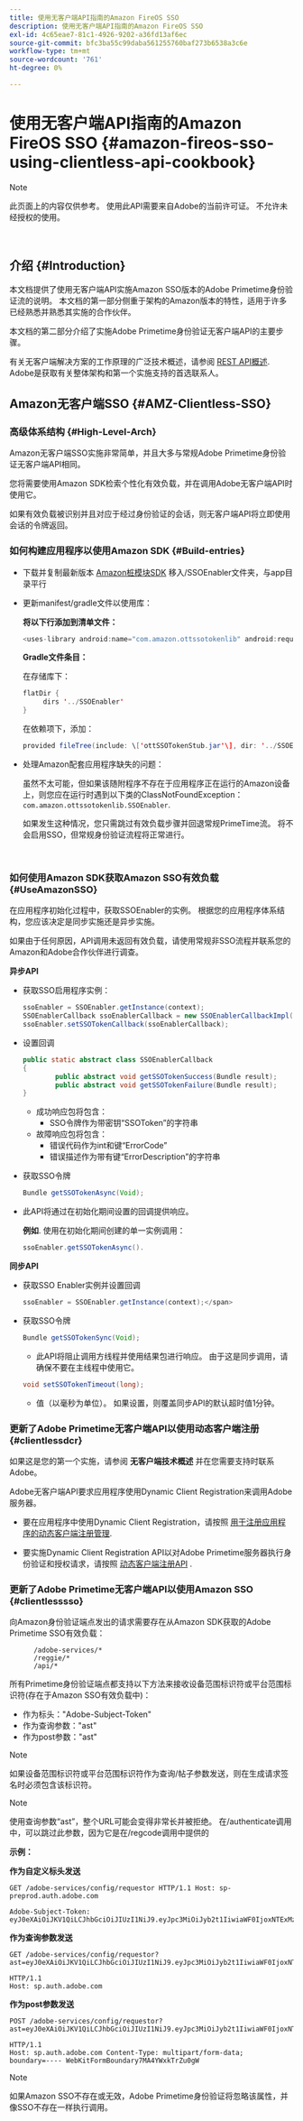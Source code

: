 ```yaml
---
title: 使用无客户端API指南的Amazon FireOS SSO
description: 使用无客户端API指南的Amazon FireOS SSO
exl-id: 4c65eae7-81c1-4926-9202-a36fd13af6ec
source-git-commit: bfc3ba55c99daba561255760baf273b6538a3c6e
workflow-type: tm+mt
source-wordcount: '761'
ht-degree: 0%

---
```


# 使用无客户端API指南的Amazon FireOS SSO {#amazon-fireos-sso-using-clientless-api-cookbook}

>[!NOTE]
>
>此页面上的内容仅供参考。 使用此API需要来自Adobe的当前许可证。 不允许未经授权的使用。

</br>

## 介绍 {#Introduction}

本文档提供了使用无客户端API实施Amazon SSO版本的Adobe Primetime身份验证流的说明。 本文档的第一部分侧重于架构的Amazon版本的特性，适用于许多已经熟悉并熟悉其实施的合作伙伴。

本文档的第二部分介绍了实施Adobe Primetime身份验证无客户端API的主要步骤。

有关无客户端解决方案的工作原理的广泛技术概述，请参阅 [REST API概述](/help/authentication/rest-api-overview.md). Adobe是获取有关整体架构和第一个实施支持的首选联系人。

## Amazon无客户端SSO {#AMZ-Clientless-SSO}

### 高级体系结构 {#High-Level-Arch}

Amazon无客户端SSO实施非常简单，并且大多与常规Adobe Primetime身份验证无客户端API相同。

您将需要使用Amazon SDK检索个性化有效负载，并在调用Adobe无客户端API时使用它。

如果有效负载被识别并且对应于经过身份验证的会话，则无客户端API将立即使用会话的令牌返回。

### 如何构建应用程序以使用Amazon SDK {#Build-entries}

* 下载并复制最新版本 [Amazon桩模块SDK](https://tve.zendesk.com/hc/en-us/article_attachments/360064368131/ottSSOTokenLib_v1.jar) 移入/SSOEnabler文件夹，与app目录平行
* 更新manifest/gradle文件以使用库：

   **将以下行添加到清单文件：**

   ```Java
   <uses-library android:name="com.amazon.ottssotokenlib" android:required="false"/\>
   ```

   **Gradle文件条目：**

   在存储库下：

   ```java
   flatDir {
        dirs '../SSOEnabler'
   }
   ```

   在依赖项下，添加：

   ```Java
   provided fileTree(include: \['ottSSOTokenStub.jar'\], dir: '../SSOEnabler')
   ```


* 处理Amazon配套应用程序缺失的问题：

   虽然不太可能，但如果该随附程序不存在于应用程序正在运行的Amazon设备上，则您应在运行时遇到以下类的ClassNotFoundException： `com.amazon.ottssotokenlib.SSOEnabler`.

   如果发生这种情况，您只需跳过有效负载步骤并回退常规PrimeTime流。 将不会启用SSO，但常规身份验证流程将正常进行。

</br>

### 如何使用Amazon SDK获取Amazon SSO有效负载 {#UseAmazonSSO}

在应用程序初始化过程中，获取SSOEnabler的实例。 根据您的应用程序体系结构，您应该决定是同步实施还是异步实施。

如果由于任何原因，API调用未返回有效负载，请使用常规非SSO流程并联系您的Amazon和Adobe合作伙伴进行调查。

**异步API**

* 获取SSO启用程序实例：

   ```Java
   ssoEnabler = SSOEnabler.getInstance(context);
   SSOEnablerCallback ssoEnablerCallback = new SSOEnablerCallbackImpl();
   ssoEnabler.setSSOTokenCallback(ssoEnablerCallback);
   ```


* 设置回调 

   ```java
   public static abstract class SSOEnablerCallback
   {
           public abstract void getSSOTokenSuccess(Bundle result);
           public abstract void getSSOTokenFailure(Bundle result);
   }
   ```

   * 成功响应包将包含：
      * SSO令牌作为带密钥“SSOToken”的字符串
   * 故障响应包将包含：
      * 错误代码作为int和键“ErrorCode”
      * 错误描述作为带有键“ErrorDescription”的字符串


* 获取SSO令牌

   ```JAVA
   Bundle getSSOTokenAsync(Void);
   ```

* 此API将通过在初始化期间设置的回调提供响应。

   **例如**. 使用在初始化期间创建的单一实例调用：

   ```JAVA
   ssoEnabler.getSSOTokenAsync().
   ```


**同步API**

* 获取SSO Enabler实例并设置回调

   ```JAVA
   ssoEnabler = SSOEnabler.getInstance(context);</span>
   ```

* 获取SSO令牌

   ```JAVA
   Bundle getSSOTokenSync(Void);
   ```

   * 此API将阻止调用方线程并使用结果包进行响应。 由于这是同步调用，请确保不要在主线程中使用它。

   ```JAVA
   void setSSOTokenTimeout(long);
   ```

   * 值（以毫秒为单位）。 如果设置，则覆盖同步API的默认超时值1分钟。



### 更新了Adobe Primetime无客户端API以使用动态客户端注册 {#clientlessdcr}

如果这是您的第一个实施，请参阅 **无客户端技术概述** 并在您需要支持时联系Adobe。

Adobe无客户端API要求应用程序使用Dynamic Client Registration来调用Adobe服务器。

* 要在应用程序中使用Dynamic Client Registration，请按照 [ 用于注册应用程序的动态客户端注册管理](/help/authentication/dynamic-client-registration-management.md).

* 要实施Dynamic Client Registration API以对Adobe Primetime服务器执行身份验证和授权请求，请按照 [动态客户端注册API](/help/authentication/dynamic-client-registration-api.md) .

### 更新了Adobe Primetime无客户端API以使用Amazon SSO {#clientlesssso}

向Amazon身份验证端点发出的请求需要存在从Amazon SDK获取的Adobe Primetime SSO有效负载：

```
      /adobe-services/*
      /reggie/*
      /api/*
```


所有Primetime身份验证端点都支持以下方法来接收设备范围标识符或平台范围标识符(存在于Amazon SSO有效负载中)：

* 作为标头：&quot;Adobe-Subject-Token&quot;
* 作为查询参数：&quot;ast&quot;
* 作为post参数：&quot;ast&quot;


>[!NOTE]
>
>如果设备范围标识符或平台范围标识符作为查询/帖子参数发送，则在生成请求签名时必须包含该标识符。

>[!NOTE]
>
>使用查询参数“ast”，整个URL可能会变得非常长并被拒绝。 在/authenticate调用中，可以跳过此参数，因为它是在/regcode调用中提供的

**示例：**

**作为自定义标头发送**

```HTTPS
GET /adobe-services/config/requestor HTTP/1.1 Host: sp-preprod.auth.adobe.com

Adobe-Subject-Token: eyJ0eXAiOiJKV1QiLCJhbGciOiJIUzI1NiJ9.eyJpc3MiOiJyb2t1IiwiaWF0IjoxNTExMzY4ODAyLCJleHAiOjE1NDI5MDQ4MDIsImF1ZCI6ImFkb2JlIiwic3ViIjoiNWZjYzMwODctYWJmZi00OGU4LWJhZTgtODQzODViZTFkMzQwIiwiZGlkIjoiY2FmZjQ1ZDAtM2NhMy00MDg3LWI2MjMtNjFkZjNhMmNlOWM4In0.JlBFhNhNCJCDXLwBjy5tt3PtPcqbMKEIGZ6sr2NA
```

**作为查询参数发送**

```HTTPS
GET /adobe-services/config/requestor?ast=eyJ0eXAiOiJKV1QiLCJhbGciOiJIUzI1NiJ9.eyJpc3MiOiJyb2t1IiwiaWF0IjoxNTExMzY4ODAyLCJleHAiOjE1NDI5MDQ4MDIsImF1ZCI6ImFkb2JlIiwic3ViIjoiNWZjYzMwODctYWJmZi00OGU4LWJhZTgtODQzODViZTFkMzQwIiwiZGlkIjoiY2FmZjQ1ZDAtM2NhMy00MDg3LWI2MjMtNjFkZjNhMmNlOWM4In0.JlBFhNhNCJCDXLwBjy5tt3PtPcqbMKEIGZ6sr2NA

HTTP/1.1
Host: sp.auth.adobe.com
```


**作为post参数发送**


```HTTPS
POST /adobe-services/config/requestor?ast=eyJ0eXAiOiJKV1QiLCJhbGciOiJIUzI1NiJ9.eyJpc3MiOiJyb2t1IiwiaWF0IjoxNTExMzY4ODAyLCJleHAiOjE1NDI5MDQ4MDIsImF1ZCI6ImFkb2JlIiwic3ViIjoiNWZjYzMwODctYWJmZi00OGU4LWJhZTgtODQzODViZTFkMzQwIiwiZGlkIjoiY2FmZjQ1ZDAtM2NhMy00MDg3LWI2MjMtNjFkZjNhMmNlOWM4In0.Jl\_BFhN\_h\_NCJCDXLwBjy5tt3PtPcqbMKEIGZ6sr2NA

HTTP/1.1
Host: sp.auth.adobe.com Content-Type: multipart/form-data;
boundary=---- WebKitFormBoundary7MA4YWxkTrZu0gW
```

>[!NOTE]
>
>如果Amazon SSO不存在或无效，Adobe Primetime身份验证将忽略该属性，并像SSO不存在一样执行调用。
